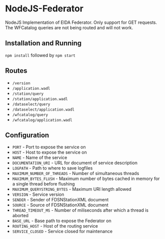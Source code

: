 # NodeJS-Federator
NodeJS Implementation of EIDA Federator. Only support for GET requests. The WFCatalog queries are not being routed and will not work.

## Installation and Running

`npm install` followed by `npm start`

## Routes

* `/version`
* `/application.wadl`
* `/station/query`
* `/station/application.wadl`
* `/dataselect/query`
* `/dataselect/application.wadl`
* `/wfcatalog/query`
* `/wfcatalog/application.wadl`

## Configuration

* `PORT` - Port to expose the service on
* `HOST` - Host to expose the service on
* `NAME` - Name of the service
* `DOCUMENTATION_URI` - URL for document of service description
* `LOGPATH` - Path to where to save logfiles
* `MAXIMUM_NUMBER_OF_THREADS` - Number of simultaneous threads
* `MAXIMUM_BYTES_FLUSH` - Maximum number of bytes cached in memory for a single thread before flushing
* `MAXIMUM_QUERYSTRING_BYTES` - Maximum URI length allowed
* `VERSION` - Service version
* `SENDER` - Sender of FDSNStationXML document
* `SOURCE` - Source of FDSNStationXML document
* `THREAD_TIMEOUT_MS` - Number of miliseconds after which a thread is aborted
* `BASE_URL` - Base path to expose the Federator on
* `ROUTING_HOST` - Host of the routing service
* `SERVICE_CLOSED` - Service closed for maintenance
